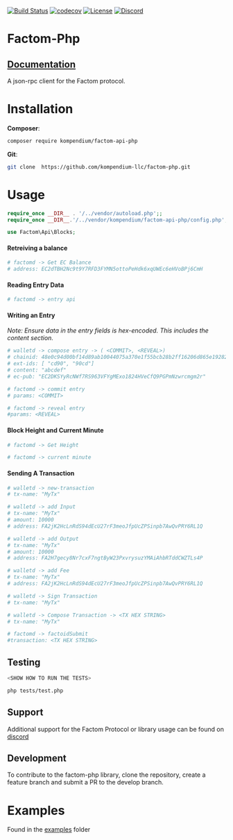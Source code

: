 [![Build Status](https://travis-ci.com/kompendium-llc/factom-php.svg?branch=master)](https://travis-ci.com/kompendium-llc/factom-php)
[![codecov](https://codecov.io/gh/kompendium-llc/factom-php/branch/master/graph/badge.svg)](https://codecov.io/gh/kompendium-llc/factom-php)
[![License](https://img.shields.io/badge/license-MIT-blue.svg)](https://github.com/kompendium-llc/factom-php/blob/master/LICENSE)
[![Discord](https://img.shields.io/discord/419201548372017163.svg?label=&logo=discord&logoColor=ffffff&color=7389D8&labelColor=6A7EC2)](https://discord.gg/mYmcQM2)

# Factom-Php

## [Documentation](kompendium-llc.github.io/factom-php)

A json-rpc client for the Factom protocol. 

# Installation
   
**Composer**:
```bash
composer require kompendium/factom-api-php
```

**Git**:
```bash
git clone  https://github.com/kompendium-llc/factom-php.git
```


# Usage

```php
require_once __DIR__ . '/../vendor/autoload.php';;
require_once __DIR__.'/../vendor/kompendium/factom-api-php/config.php';

use Factom\Api\Blocks;
```

#### Retreiving a balance

```php
# factomd -> Get EC Balance
# address: EC2dTBH2Nc9t9Y7RFD3FYMN5ottoPeHdk6xqUWEc6eHVoBPj6CmH


```

#### Reading Entry Data
```php
# factomd -> entry api
```

#### Writing an Entry
*Note: Ensure data in the entry fields is hex-encoded. This includes the content section.*

```php
# walletd -> compose entry -> ( <COMMIT>, <REVEAL>)
# chainid: 48e0c94d00bf14d89ab10044075a370e1f55bcb28b2ff16206d865e192827645
# ext-ids: [ "cd90", "90cd"]
# content: "abcdef"
# ec-pub: "EC2DKSYyRcNWf7RS963VFYgMExo1824HVeCfQ9PGPmNzwrcmgm2r"

# factomd -> commit entry
# params: <COMMIT>

# factomd -> reveal entry
#params: <REVEAL>
```

#### Block Height and Current Minute
```php
# factomd -> Get Height

# factomd -> current minute
```



#### Sending A Transaction
```php
# walletd -> new-transaction
# tx-name: "MyTx"

# walletd -> add Input
# tx-name: "MyTx"
# amount: 10000
# address: FA2jK2HcLnRdS94dEcU27rF3meoJfpUcZPSinpb7AwQvPRY6RL1Q

# walletd -> add Output
# tx-name: "MyTx"
# amount: 10000
# address: FA2H7gecy8Nr7cxF7ngtByW23PxvrysuzYMAiAhbRTddCWZTLs4P

# walletd -> add Fee
# tx-name: "MyTx"
# address: FA2jK2HcLnRdS94dEcU27rF3meoJfpUcZPSinpb7AwQvPRY6RL1Q

# walletd -> Sign Transaction
# tx-name: "MyTx"

# walletd -> Compose Transaction -> <TX HEX STRING>
# tx-name: "MyTx"

# factomd -> factoidSubmit
#transaction: <TX HEX STRING>
```

## Testing

```bash
<SHOW HOW TO RUN THE TESTS>

php tests/test.php
```

## Support

Additional support for the Factom Protocol or library usage can be found on [discord](https://discord.gg/mYmcQM2)

## Development

To contribute to the factom-php library, clone the repository, create a feature branch and submit a PR to the develop branch.

# Examples

Found in the [examples]("examples/Readme.md") folder


